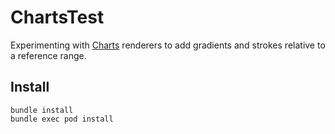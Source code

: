 # ChartsTest

Experimenting with [Charts](https://github.com/danielgindi/Charts) renderers to add gradients and strokes relative to a reference range.

## Install

```
bundle install
bundle exec pod install
````

